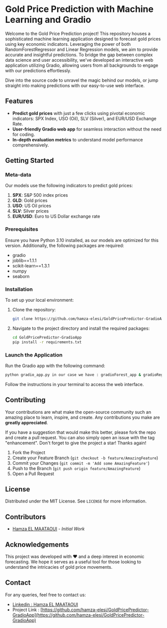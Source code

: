 # Gold Price Prediction with Machine Learning and Gradio

Welcome to the Gold Price Prediction project! This repository houses a sophisticated machine learning application designed to forecast gold prices using key economic indicators. Leveraging the power of both RandomForestRegressor and Linear Regression models, we aim to provide accurate and insightful predictions. To bridge the gap between complex data science and user accessibility, we've developed an interactive web application utilizing Gradio, allowing users from all backgrounds to engage with our predictions effortlessly.

Dive into the source code to unravel the magic behind our models, or jump straight into making predictions with our easy-to-use web interface.

## Features
- **Predict gold prices** with just a few clicks using pivotal economic indicators: SPX Index, USO (Oil), SLV (Silver), and EUR/USD Exchange Rate.
- **User-friendly Gradio web app** for seamless interaction without the need for coding.
- **In-depth evaluation metrics** to understand model performance comprehensively.

## Getting Started

### Meta-data
Our models use the following indicators to predict gold prices:
1. **SPX**: S&P 500 index prices
2. **GLD**: Gold prices
3. **USO**: US Oil prices
4. **SLV**: Silver prices
5. **EUR/USD**: Euro to US Dollar exchange rate

### Prerequisites
Ensure you have Python 3.10 installed, as our models are optimized for this version. Additionally, the following packages are required:
- gradio
- joblib==1.1.1
- scikit-learn==1.3.1
- numpy
- seaborn

### Installation
To set up your local environment:
1. Clone the repository:
   ```sh
   git clone https://github.com/hamza-elesi/GoldPricePredictor-GradioApp.git
   ```
2. Navigate to the project directory and install the required packages:
   ```sh
   cd GoldPricePredictor-GradioApp
   pip install -r requirements.txt
   ```

### Launch the Application
Run the Gradio app with the following command:
```sh
python gradio_app.py in our case we have : gradioForest_app & gradioReg_app and fullapp
```
Follow the instructions in your terminal to access the web interface.

## Contributing
Your contributions are what make the open-source community such an amazing place to learn, inspire, and create. Any contributions you make are **greatly appreciated**.

If you have a suggestion that would make this better, please fork the repo and create a pull request. You can also simply open an issue with the tag "enhancement".
Don't forget to give the project a star! Thanks again!

1. Fork the Project
2. Create your Feature Branch (`git checkout -b feature/AmazingFeature`)
3. Commit your Changes (`git commit -m 'Add some AmazingFeature'`)
4. Push to the Branch (`git push origin feature/AmazingFeature`)
5. Open a Pull Request

## License
Distributed under the MIT License. See `LICENSE` for more information.

## Contributors
- [Hamza EL MAATAOUI](https://github.com/hamza-elesi) - *Initial Work*

## Acknowledgements
This project was developed with ❤️ and a deep interest in economic forecasting. We hope it serves as a useful tool for those looking to understand the intricacies of gold price movements.

## Contact
For any queries, feel free to contact us:
- [Linkedin : Hamza EL MAATAOUI ](https://www.linkedin.com/in/hamza-el-maataoui/)
- Project Link : [https://github.com/hamza-elesi/GoldPricePredictor-GradioApp](https://github.com/hamza-elesi/GoldPricePredictor-GradioApp)
